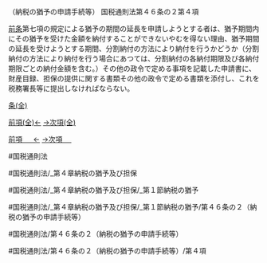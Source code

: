 （納税の猶予の申請手続等）
国税通則法第４６条の２第４項

[前条](国税通則法＿＿＿＿＿第４６条の１第１項)第七項の規定による猶予の期間の延長を申請しようとする者は、猶予期間内にその猶予を受けた金額を納付することができないやむを得ない理由、猶予期間の延長を受けようとする期間、分割納付の方法により納付を行うかどうか（分割納付の方法により納付を行う場合にあつては、分割納付の各納付期限及び各納付期限ごとの納付金額を含む。）その他の政令で定める事項を記載した申請書に、財産目録、担保の提供に関する書類その他の政令で定める書類を添付し、これを税務署長等に提出しなければならない。

[条(全)](国税通則法＿＿＿＿＿第４６条の２_.md)

[前項(全)←](国税通則法＿＿＿＿＿第４６条の２第３項_.md)    [→次項(全)](国税通則法＿＿＿＿＿第４６条の２第５項_.md)

[前項 　 ←](国税通則法＿＿＿＿＿第４６条の２第３項.md)    [→次項 　 ](国税通則法＿＿＿＿＿第４６条の２第５項.md)



#国税通則法

#国税通則法/_第４章納税の猶予及び担保

#国税通則法/_第４章納税の猶予及び担保/_第１節納税の猶予

#国税通則法/_第４章納税の猶予及び担保/_第１節納税の猶予/第４６条の２（納税の猶予の申請手続等）

#国税通則法/第４６条の２（納税の猶予の申請手続等）

#国税通則法/第４６条の２（納税の猶予の申請手続等）/第４項

